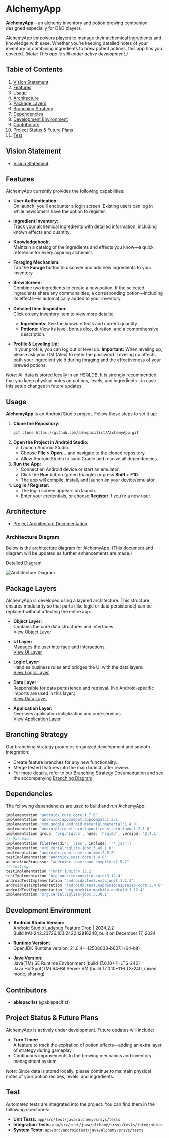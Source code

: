 # AlchemyApp

**AlchemyApp** – an alchemy inventory and potion brewing companion designed especially for D&D players.

AlchemyApp empowers players to manage their alchemical ingredients and knowledge with ease. Whether you’re keeping detailed notes of your inventory or combining ingredients to brew potent potions, this app has you covered. *(Note: This app is still under active development.)*

## Table of Contents
1. [Vision Statement](#vision-statement)
2. [Features](#features)
3. [Usage](#usage)
4. [Architecture](#architecture)
5. [Package Layers](#package-layers)
6. [Branching Strategy](#branching-strategy)
7. [Dependencies](#dependencies)
8. [Development Environment](#development-environment)
9. [Contributors](#contributors)
10. [Project Status & Future Plans](#project-status--future-plans)
11. [Test](#test)

## Vision Statement
- [Vision Statement](./documents/VisionStatement.md)

## Features

AlchemyApp currently provides the following capabilities:

- **User Authentication:**  
  On launch, you’ll encounter a login screen. Existing users can log in while newcomers have the option to register.

- **Ingredient Inventory:**  
  Track your alchemical ingredients with detailed information, including known effects and quantity.

- **Knowledgebook:**  
  Maintain a catalog of the ingredients and effects you know—a quick reference for every aspiring alchemist.

- **Foraging Mechanism:**  
  Tap the **Forage** button to discover and add new ingredients to your inventory.

- **Brew Screen:**  
  Combine two ingredients to create a new potion. If the selected ingredients share any commonalities, a corresponding potion—including its effects—is automatically added to your inventory.

- **Detailed Item Inspection:**  
  Click on any inventory item to view more details:
  - **Ingredients:** See the known effects and current quantity.
  - **Potions:** View its level, bonus dice, duration, and a comprehensive description.

- **Profile & Leveling Up:**  
  In your profile, you can log out or level up. **Important:** When leveling up, please ask your DM (Alex) to enter the password. Leveling up affects both your ingredient yield during foraging and the effectiveness of your brewed potions.

*Note:* All data is stored locally in an HSQLDB. It is strongly recommended that you keep physical notes on potions, levels, and ingredients—in case this setup changes in future updates.

## Usage

**AlchemyApp** is an Android Studio project. Follow these steps to set it up:

1. **Clone the Repository:**
   ```bash
   git clone https://github.com/ablepacifist/AlchemyApp.git
   ```
2. **Open the Project in Android Studio:**
   - Launch Android Studio.
   - Choose **File > Open...** and navigate to the cloned repository.
   - Allow Android Studio to sync Gradle and resolve all dependencies.
3. **Run the App:**
   - Connect an Android device or start an emulator.
   - Click the **Run** button (green triangle) or press **Shift + F10**.
   - The app will compile, install, and launch on your device/emulator.
4. **Log In / Register:**
   - The login screen appears on launch.
   - Enter your credentials, or choose **Register** if you’re a new user.

## Architecture

- [Project Architecture Documentation](./documents/Architecture.md)

### Architecture Diagram

Below is the architecture diagram for AlchemyApp. (This document and diagram will be updated as further enhancements are made.)

[Detailed Diagram](./documents/AlchemyApp_Architecture_Design.pdf)

![Architecture Diagram](./documents/AlchemyApp_Architecture_Design.png)

## Package Layers

AlchemyApp is developed using a layered architecture. This structure ensures modularity so that parts (like logic or data persistence) can be replaced without affecting the entire app.

- **Object Layer:**  
  Contains the core data structures and interfaces.  
  [View Object Layer](https://github.com/ablepacifist/AlchemyApp/tree/main/app/src/main/java/alchemy/srsys/object)

- **UI Layer:**  
  Manages the user interface and interactions.  
  [View UI Layer](https://github.com/ablepacifist/AlchemyApp/tree/main/app/src/main/java/alchemy/srsys/UI)

- **Logic Layer:**  
  Handles business rules and bridges the UI with the data layers.  
  [View Logic Layer](https://github.com/ablepacifist/AlchemyApp/tree/main/app/src/main/java/alchemy/srsys/logic)

- **Data Layer:**  
  Responsible for data persistence and retrieval. (No Android-specific imports are used in this layer.)  
  [View Data Layer](https://github.com/ablepacifist/AlchemyApp/tree/main/app/src/main/java/alchemy/srsys/data)

- **Application Layer:**  
  Oversees application initialization and core services.  
  [View Application Layer](https://github.com/ablepacifist/AlchemyApp/tree/main/app/src/main/java/alchemy/srsys/application)

## Branching Strategy

Our branching strategy promotes organized development and smooth integration:

- Create feature branches for any new functionality.
- Merge tested features into the main branch after review.
- For more details, refer to our [Branching Strategy Documentation](./documents/branching_strategy.txt) and see the accompanying [Branching Diagram](./documents/Branching_strategy.png).

## Dependencies

The following dependencies are used to build and run AlchemyApp:

```gradle
implementation 'androidx.core:core:1.7.0'
implementation 'androidx.appcompat:appcompat:1.3.1'
implementation 'com.google.android.material:material:1.4.0'
implementation 'androidx.constraintlayout:constraintlayout:2.1.0'
implementation group: 'org.hsqldb', name: 'hsqldb', version: '2.4.1'
// Database
implementation fileTree(dir: 'libs', include: ['*.jar'])
implementation 'org.xerial:sqlite-jdbc:3.49.1.0'
implementation "androidx.room:room-runtime:2.5.2"
testImplementation 'androidx.test:core:1.4.0'
annotationProcessor "androidx.room:room-compiler:2.5.2"
// Testing
testImplementation 'junit:junit:4.13.2'
testImplementation 'org.mockito:mockito-core:3.12.4'
androidTestImplementation 'androidx.test.ext:junit:1.1.3'
androidTestImplementation 'androidx.test.espresso:espresso-core:3.4.0'
androidTestImplementation 'org.mockito:mockito-android:3.12.4'
implementation 'org.xerial:sqlite-jdbc:3.30.1'
```

## Development Environment

- **Android Studio Version:**  
  Android Studio Ladybug Feature Drop | 2024.2.2  
  Build #AI-242.23726.103.2422.12816248, built on December 17, 2024

- **Runtime Version:**  
  OpenJDK Runtime version: 21.0.4+-12508038-b607.1 (64-bit)

- **Java Version:**  
  Java(TM) SE Runtime Environment (build 17.0.10+11-LTS-240)  
  Java HotSpot(TM) 64-Bit Server VM (build 17.0.10+11-LTS-240, mixed mode, sharing)

## Contributors

- **ablepacifst** (@ablepacifist)

## Project Status & Future Plans

AlchemyApp is actively under development. Future updates will include:

- **Turn Timer:**  
  A feature to track the expiration of potion effects—adding an extra layer of strategy during gameplay.
- Continuous improvements to the brewing mechanics and inventory management system.

*Note:* Since data is stored locally, please continue to maintain physical notes of your potion recipes, levels, and ingredients.

## Test

Automated tests are integrated into the project. You can find them in the following directories:

- **Unit Tests:** `app/src/test/java/alchemy/srsys/tests`
- **Integration Tests:** `app/src/test/java/alchemy/srsys/tests/integration`
- **System Tests:** `app/src/androidTest/java/alchemy/srsys/tests`
```

